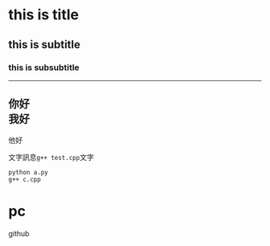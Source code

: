 # this is title
## this is subtitle
### this is subsubtitle
---
你好 <br>
我好
---
他好

文字訊息```g++ test.cpp```文字

```
python a.py
g++ c.cpp
```

pc
=======

github

